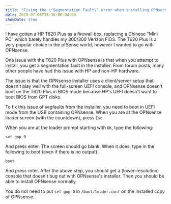 ```yaml
---
title: "Fixing the \"Segmentation Fault\" error when installing OPNsense on the HP T620 Plus"
date: 2019-07-05T15:36:00-04:00
showDate: true
---
```


I have gotten a HP T620 Plus as a firewall box, replacing a Chinese "Mini PC"
which barely handles my 300/300 Verizon FiOS. The T620 Plus is a very popular
choice in the pfSense world, however I wanted to go with OPNsense.

One issue with the T620 Plus with OPNsense is that when you attempt to install,
you get a segmentation fault in the installer. From forum posts, many other
people have had this issue with HP and non-HP hardware.

The issue is that the OPNsense installer uses a client/server setup that doesn't
play well with the full-screen UEFI console, and OPNsense doesn't boot on the
T620 Plus in BIOS mode because HP's UEFI doesn't want to boot BIOS from GPT
disks.

To fix this issue of segfaults from the installer, you need to boot in UEFI
mode from the USB containing OPNsense. When you are at the OPNsense loader
screen (with the countdown), press `Esc`.

When you are at the loader prompt starting with `OK`, type the following:

    set gop 0

And press enter. The screen should go blank. When it does, type in the
following to boot (even if there is no output):

    boot

And press rnter. After the above step, you should get a (lower-resolution)
console that doesn't bug out with OPNsense's installer. Then you should be able
to install OPNsense normally.

You do not need to put `set gop 0` in `/boot/loader.conf` on the installed copy
of OPNsense.
